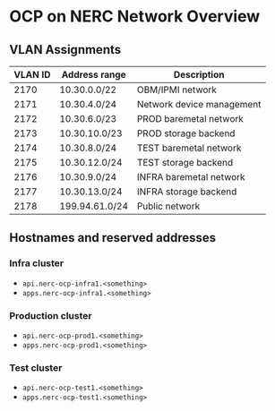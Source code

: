 # OCP on NERC Network Overview

## VLAN Assignments

| VLAN ID | Address range  | Description               |
|---------|----------------|---------------------------|
| 2170    | 10.30.0.0/22   | OBM/IPMI network          |
| 2171    | 10.30.4.0/24   | Network device management |
| 2172    | 10.30.6.0/23   | PROD baremetal network    |
| 2173    | 10.30.10.0/23  | PROD storage backend      |
| 2174    | 10.30.8.0/24   | TEST baremetal network    |
| 2175    | 10.30.12.0/24  | TEST storage backend      |
| 2176    | 10.30.9.0/24   | INFRA baremetal network   |
| 2177    | 10.30.13.0/24  | INFRA storage backend     |
| 2178    | 199.94.61.0/24 | Public network            |

## Hostnames and reserved addresses

### Infra cluster

- `api.nerc-ocp-infra1.<something>`
- `apps.nerc-ocp-infra1.<something>`

### Production cluster

- `api.nerc-ocp-prod1.<something>`
- `apps.nerc-ocp-prod1.<something>`

### Test cluster

- `api.nerc-ocp-test1.<something>`
- `apps.nerc-ocp-test1.<something>`
